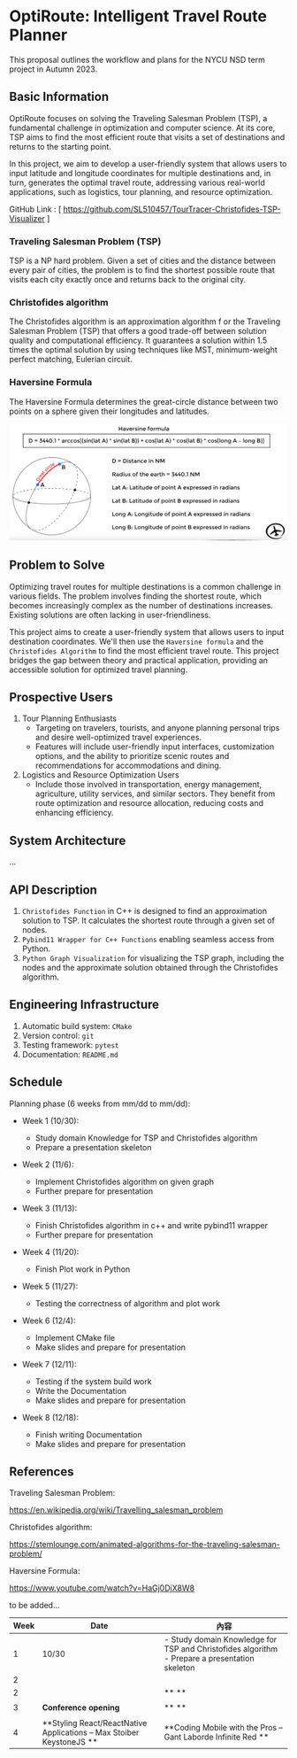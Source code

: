<!-- # TourTracer : Christofides-TSP-Visualizer -->
<!-- # TourTracer : TSP Solver using Christofides -->
<!-- # TourTracer : Christofides-TSP-Navigator -->
<!-- # TourTracer : Christofides-TSP-Visualizer -->
# OptiRoute: Intelligent Travel Route Planner
This proposal outlines the workflow and plans for the NYCU NSD term project in Autumn 2023.

## Basic Information
<!-- The OptiRoute is centered around solving one of the most classic and fundamental problems in the realm of optimization and computer science. The TSP is a combinatorial problem that, at its core, seeks to find the most efficient route that visits a set of destinations and returns to the starting point.  -->
OptiRoute focuses on solving the Traveling Salesman Problem (TSP), a fundamental challenge in optimization and computer science. At its core, TSP aims to find the most efficient route that visits a set of destinations and returns to the starting point.

In this project, we aim to develop a user-friendly system that allows users to input latitude and longitude coordinates for multiple destinations and, in turn, generates the optimal travel route, addressing various real-world applications, such as logistics, tour planning, and resource optimization.

GitHub Link : [ https://github.com/SL510457/TourTracer-Christofides-TSP-Visualizer ]

### Traveling Salesman Problem (TSP)
TSP is a NP hard problem. Given a set of cities and the distance between every pair of cities, the problem is to find the shortest possible route that visits each city exactly once and returns back to the original city. 

### Christofides algorithm
The Christofides algorithm is an approximation algorithm f or the Traveling Salesman Problem (TSP) that offers a good trade-off between solution quality and computational efficiency. It guarantees a solution within 1.5 times the optimal solution by using techniques like MST, minimum-weight perfect matching, Eulerian circuit.

### Haversine Formula
The Haversine Formula determines the great-circle distance between two points on a sphere given their longitudes and latitudes.

![](/image/HaversineFormula.png)

<!-- <pre>
```python
def hello_world():
    print("Hello, World!")
hello_world()
```
</pre> -->



## Problem to Solve
Optimizing travel routes for multiple destinations is a common challenge in various fields. The problem involves finding the shortest route, which becomes increasingly complex as the number of destinations increases. Existing solutions are often lacking in user-friendliness.

This project aims to create a user-friendly system that allows users to input destination coordinates. We'll then use the `Haversine formula` and the `Christofides Algorithm` to find the most efficient travel route. This project bridges the gap between theory and practical application, providing an accessible solution for optimized travel planning.

<!-- ![](/image/Chris.gif) -->

<!-- (2D) add_point(x,y) distance
(3D) 
(2D weighted) -->

<!-- For a given source node in the graph, the algorithm finds the shortest path between 
that node and every other. It can also be used for finding the shortest paths from 
a single node to a single destination node by stopping the algorithm 
once the shortest path to the destination node has been determined. -->

<!-- possible usage:

1. Finding the shortest path of two intersections on a city map
2. Calculating Least-cost paths for instance to establish tracks of electricity lines or oil pipelines -->

<!-- ![image](https://github.com/leeshengcian/Visualization-of-Dijkstra-Algorithm/blob/main/image/DijkstraDemo.gif) -->

## Prospective Users
1. Tour Planning Enthusiasts
    - Targeting on travelers, tourists, and anyone planning personal trips and desire well-optimized travel experiences.
    - Features will include user-friendly input interfaces, customization options, and the ability to prioritize scenic routes and recommendations for accommodations and dining.
2. Logistics and Resource Optimization Users
    - Include those involved in transportation, energy management, agriculture, utility services, and similar sectors. They benefit from route optimization and resource allocation, reducing costs and enhancing efficiency.
<!-- 2. Logistics Companies:
    - Catering to companies involved in goods and services transportation.
    - Aiding in route optimization, reducing operational costs, and ensuring on-time deliveries.

3. Resource Optimization Users:
    - Serving various industries, such as energy management, agriculture, and utility services.
    - Assisting in optimizing resource allocation, thereby improving operational efficiency in these sectors. -->
<!-- 1. Transportation and Aviation Professionals -->
<!-- This user group encompasses transportation planners, airports, and airlines. These professionals focus on optimizing transportation routes, whether it's public transportation within cities or flight operations in the aviation industry. They can benefit from our project by efficiently planning bus routes, optimizing flight paths, reducing travel times, and improving transportation services. -->
<!-- 2. Mapping and Navigation Services -->
<!-- Companies like Google Maps and other navigation service providers can integrate our solution to enhance their route optimization algorithms, ensuring users are provided with the most efficient directions and travel routes. -->
<!-- 3. Tourism and Event Management -->
<!-- Event planners and tourism agencies can utilize the tool to optimize tour itineraries, plan event routes, and offer efficient travel options to tourists, enhancing their overall experience. -->
<!-- 4. Robotics and Autonomous Vehicles: -->
<!-- Researchers and developers in the field of robotics and autonomous vehicles can integrate this solution to improve path planning for robots and self-driving cars, making them more efficient and safe. -->
<!-- (Still need to make more changes) -->


## System Architecture
...

## API Description
1. `Christofides Function` in C++ is designed to find an approximation solution to TSP. It calculates the shortest route through a given set of nodes.
2. `Pybind11 Wrapper for C++ Functions` enabling seamless access from Python. 
3. `Python Graph Visualization` for visualizing the TSP graph, including the nodes and the approximate solution obtained through the Christofides algorithm.

## Engineering Infrastructure

1. Automatic build system: `CMake`
2. Version control: `git`
3. Testing framework: `pytest`
4. Documentation: `README.md`

## Schedule
Planning phase (6 weeks from mm/dd to mm/dd):
* Week 1 (10/30):
    - Study domain Knowledge for TSP and Christofides algorithm
    - Prepare a presentation skeleton
    <!-- - Plot the original graph using networkx -->

* Week 2 (11/6):
    - Implement Christofides algorithm on given graph
    -  Further prepare for presentation
* Week 3 (11/13):
    - Finish Christofides algorithm in c++ and write pybind11 wrapper
    - Further prepare for presentation
* Week 4 (11/20):
    - Finish Plot work in Python
* Week 5 (11/27):
    - Testing the correctness of algorithm and plot work
* Week 6 (12/4):
    - Implement CMake file
    - Make slides and prepare for presentation
* Week 7 (12/11):
    - Testing if the system build work
    - Write the Documentation
    - Make slides and prepare for presentation
* Week 8 (12/18):
    - Finish writing Documentation
    - Make slides and prepare for presentation

## References
Traveling Salesman Problem:
<!-- [Plot3D Documentation](https://nasa.github.io/Plot3D_utilities/_build/html/) -->

https://en.wikipedia.org/wiki/Travelling_salesman_problem

Christofides algorithm:

https://stemlounge.com/animated-algorithms-for-the-traveling-salesman-problem/

Haversine Formula:

https://www.youtube.com/watch?v=HaGj0DjX8W8

to be added...


| Week | Date | 內容 |
|---|---|---|
| 1 | 10/30 |- Study domain Knowledge for TSP and Christofides algorithm - Prepare a presentation skeleton|
| 2|  |   |
| 2 |  | ** ** |
| |  |   |
| 3 | **Conference opening** | ** ** |
| |  |   |
| 4 | **Styling React/ReactNative Applications –                           Max Stoiber                          KeystoneJS                        ** | **Coding Mobile with the Pros –                           Gant Laborde                          Infinite Red                        ** |

